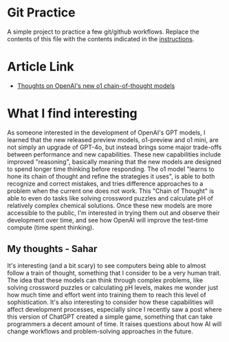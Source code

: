 # Git Practice
A simple project to practice a few git/github workflows.  Replace the contents of this file with the contents indicated in the [instructions](./instructions.md).

# Article Link
* [Thoughts on OpenAI's new o1 chain-of-thought models](https://simonwillison.net/2024/Sep/12/openai-o1/?utm_source=tldrwebdev)

# What I find interesting
As someone interested in the development of OpenAI's GPT models, I learned that the new released preview models, o1-preview and o1 mini, are not simply an upgrade of GPT-4o, but instead brings some major trade-offs between performance and new capabilities. These new capabilities include improved "reasoning", basically meaning that the new models are designed to spend longer time thinking before responding. The o1 model "learns to hone its chain of thought and refine the strategies it uses", is able to both recognize and correct mistakes, and tries difference approaches to a problem when the current one does not work. This "Chain of Thought" is able to even do tasks like solving crossword puzzles and calculate pH of relatively complex chemical solutions. Once these new models are more accessible to the public, I'm interested in trying them out and observe their development over time, and see how OpenAI will improve the test-time compute (time spent thinking). 

## My thoughts - Sahar
It's interesting (and a bit scary) to see computers being able to almost follow a train of thought, something that I consider to be a very human trait. The idea that these models can think through complex problems, like solving crossword puzzles or calculating pH levels, makes me wonder just how much time and effort went into training them to reach this level of sophistication. It's also interesting to consider how these capabilities will affect development processes, especially since I recently saw a post where this version of ChatGPT created a simple game, something that can take programmers a decent amount of time. It raises questions about how AI will change workflows and problem-solving approaches in the future.
